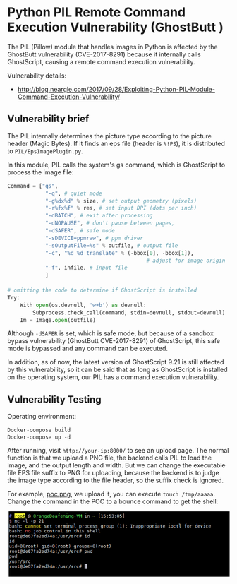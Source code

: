 # Python PIL Remote Command Execution Vulnerability (GhostButt )

The PIL (Pillow) module that handles images in Python is affected by the GhostButt vulnerability (CVE-2017-8291) because it internally calls GhostScript, causing a remote command execution vulnerability.

Vulnerability details:

 - http://blog.neargle.com/2017/09/28/Exploiting-Python-PIL-Module-Command-Execution-Vulnerability/

## Vulnerability brief

The PIL internally determines the picture type according to the picture header (Magic Bytes). If it finds an eps file (header is `%!PS`), it is distributed to `PIL/EpsImagePlugin.py`.

In this module, PIL calls the system's gs command, which is GhostScript to process the image file:

```python
Command = ["gs",
            "-q", # quiet mode
            "-g%dx%d" % size, # set output geometry (pixels)
            "-r%fx%f" % res, # set input DPI (dots per inch)
            "-dBATCH", # exit after processing
            "-dNOPAUSE", # don't pause between pages,
            "-dSAFER", # safe mode
            "-sDEVICE=ppmraw", # ppm driver
            "-sOutputFile=%s" % outfile, # output file
            "-c", "%d %d translate" % (-bbox[0], -bbox[1]),
                                            # adjust for image origin
            "-f", infile, # input file
            ]

# omitting the code to determine if GhostScript is installed
Try:
    With open(os.devnull, 'w+b') as devnull:
        Subprocess.check_call(command, stdin=devnull, stdout=devnull)
    Im = Image.open(outfile)
```

Although `-dSAFER` is set, which is safe mode, but because of a sandbox bypass vulnerability (GhostButt CVE-2017-8291) of GhostScript, this safe mode is bypassed and any command can be executed.

In addition, as of now, the latest version of GhostScript 9.21 is still affected by this vulnerability, so it can be said that as long as GhostScript is installed on the operating system, our PIL has a command execution vulnerability.

## Vulnerability Testing

Operating environment:

```
Docker-compose build
Docker-compose up -d
```

After running, visit `http://your-ip:8000/` to see an upload page. The normal function is that we upload a PNG file, the backend calls PIL to load the image, and the output length and width. But we can change the executable file EPS file suffix to PNG for uploading, because the backend is to judge the image type according to the file header, so the suffix check is ignored.

For example, [poc.png](poc.png), we upload it, you can execute `touch /tmp/aaaaa`. Change the command in the POC to a bounce command to get the shell:

![](01.png)